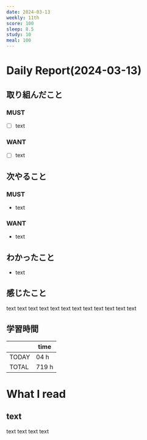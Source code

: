 ```yaml
---
date: 2024-03-13
weekly: 11th
score: 100
sleep: 8.5
study: 10
meal: 100
---
```

# Daily Report(2024-03-13)
## 取り組んだこと
### MUST
- [ ] text
### WANT
- [ ] text
## 次やること
### MUST
- text
### WANT
- text
## わかったこと
- text
## 感じたこと
text text text text text text text text text text text text
## 学習時間
|       | time  | 
| ----- | ----- |
| TODAY | 04 h   |
| TOTAL | 719 h |
# What I read
## text 
text text text text